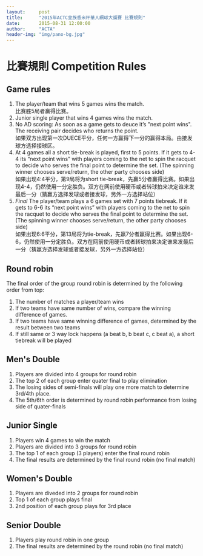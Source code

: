 ```yaml
---
layout:     post
title:      "2015年ACTC皇族香米杯華人網球大獎賽 比賽規則"
date:       2015-08-31 12:00:00
author:     "ACTA"
header-img: "img/pano-bg.jpg"
---
```

<h1 class="page-header">比賽規則 Competition Rules</h1>

<h2>Game rules</h2>
<ol>
  <li>The player/team that wins 5 games wins the match. <br>比赛胜5局者赢得比赛。</li>
  <li>Junior single player that wins 4 games wins the match.</li>
  <li>No AD scoring: As soon as a game gets to deuce it’s "next point wins". The receiving pair decides who returns the point.<br>如果双方出现第一次DUECE平分，任何一方赢得下一分的赢得本局。由接发球方选择接球区。</li>
  <li>At 4 games all a short tie-break is played, first to 5 points. If it gets to 4-4 its “next point wins” with players coming to the net to spin the racquet to decide who serves the final point to determine the set. (The spinning winner chooses serve/return, the other party chooses side)<br>如果出现4:4平分，第9局将为short tie-break，先赢5分者赢得比赛。如果出现4-4，仍然使用一分定胜负。双方在网前使用硬币或者转球拍来决定谁来发最后一分（猜赢方选择发球或者接发球，另外一方选择站位）</li>
  <li><em>Final</em> The player/team plays a 6 games set with 7 points tiebreak. If it gets to 6-6 its “next point wins” with players coming to the net to spin the racquet to decide who serves the final point to determine the set. (The spinning winner chooses serve/return, the other party chooses side)<br>如果出现6:6平分，第13局将为tie-break，先赢7分者赢得比赛。如果出现6-6，仍然使用一分定胜负。双方在网前使用硬币或者转球拍来决定谁来发最后一分（猜赢方选择发球或者接发球，另外一方选择站位）</li>
</ol>

<h2>Round robin</h2>
The final order of the group round robin is determined by the following order from top:
<ol>
  <li>The number of matches a player/team wins</li>
  <li>If two teams have same number of wins, compare the winning difference of games.</li>
  <li>If two teams have same winning difference of games, determined by the result between two teams</li>
  <li>If still same or 3 way lock happens (a beat b, b beat c, c beat a), a short tiebreak will be played</li>
</ol>

<h2>Men's Double</h2>
<ol>
  <li>Players are divided into 4 groups for round robin</li>
  <li>The top 2 of each group enter quater final to play elimination</li>
  <li>The losing sides of semi-finals will play one more match to determine 3rd/4th place.</li>
  <li>The 5th/6th order is determined by round robin performance from losing side of quater-finals</li>
</ol>

<h2>Junior Single</h2>
<ol>
  <li>Players win 4 games to win the match</li>
  <li>Players are divided into 3 groups for round robin</li>
  <li>The top 1 of each group (3 players) enter the final round robin</li>
  <li>The final results are determined by the final round robin (no final match)</li>
</ol>

<h2>Women's Double</h2>
<ol>
  <li>Players are diveded into 2 groups for round robin</li>
  <li>Top 1 of each group plays final</li>
  <li>2nd position of each group plays for 3rd place</li>
</ol>

<h2>Senior Double</h2>
<ol>
  <li>Players play round robin in one group</li>
  <li>The final results are determined by the round robin (no final match)</li>
</ol>
